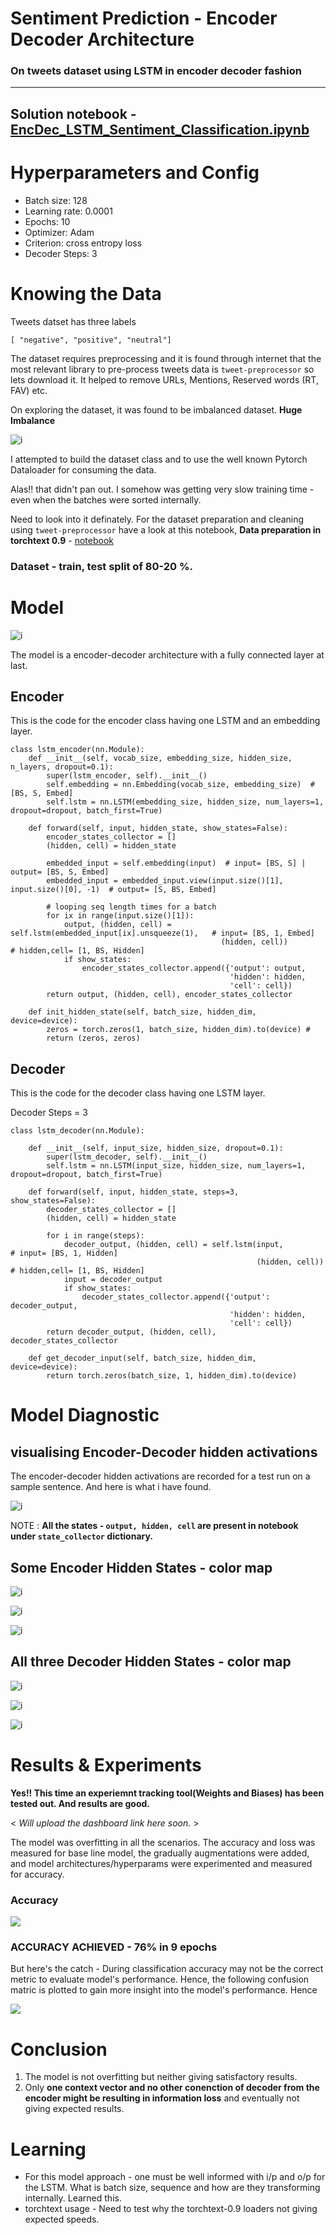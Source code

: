# Sentiment Prediction - Encoder Decoder Architecture
### On tweets dataset using LSTM in encoder decoder fashion

--------

## Solution notebook - [EncDec_LSTM_Sentiment_Classification.ipynb](https://github.com/namanphy/END2/blob/main/S6/EncDec_LSTM_Sentiment_Classification.ipynb)

# Hyperparameters and Config
- Batch size: 128
- Learning rate: 0.0001
- Epochs: 10
- Optimizer: Adam
- Criterion: cross entropy loss
- Decoder Steps: 3

# Knowing the Data
Tweets datset has three labels 
```
[ "negative", "positive", "neutral"]
```
The dataset requires preprocessing and it is found through internet that the most relevant library to pre-process tweets data is `tweet-preprocessor` so lets download it. It helped to remove URLs, Mentions, Reserved words (RT, FAV) etc.

On exploring the dataset, it was found to be imbalanced dataset. **Huge Imbalance**

![i](https://github.com/namanphy/END2/blob/main/S6/imgs/distribution-lables.png)

I attempted to build the dataset class and to use the well known Pytorch Dataloader for consuming the data. 

Alas!! that didn't pan out. I somehow was getting very slow training time - even when the batches were sorted internally.

Need to look into it definately. For the dataset preparation and cleaning using `tweet-preprocessor` have a look at this notebook, 
**Data preparation in torchtext 0.9** - [notebook](https://github.com/namanphy/END2/blob/main/S6/tweets_dataset_torchtext_0.9.ipynb)


### Dataset - train, test split of 80-20 %.

# Model

![i](https://github.com/namanphy/END2/blob/main/S6/imgs/model.png)

The model is a encoder-decoder architecture with a fully connected layer at last.

## Encoder

This is the code for the encoder class having one LSTM and an embedding layer.

```
class lstm_encoder(nn.Module):
    def __init__(self, vocab_size, embedding_size, hidden_size, n_layers, dropout=0.1):
        super(lstm_encoder, self).__init__()
        self.embedding = nn.Embedding(vocab_size, embedding_size)  # [BS, S, Embed]
        self.lstm = nn.LSTM(embedding_size, hidden_size, num_layers=1, dropout=dropout, batch_first=True)

    def forward(self, input, hidden_state, show_states=False):
        encoder_states_collector = []
        (hidden, cell) = hidden_state

        embedded_input = self.embedding(input)  # input= [BS, S] | output= [BS, S, Embed]
        embedded_input = embedded_input.view(input.size()[1], input.size()[0], -1)  # output= [S, BS, Embed]

        # looping seq length times for a batch
        for ix in range(input.size()[1]):  
            output, (hidden, cell) = self.lstm(embedded_input[ix].unsqueeze(1),   # input= [BS, 1, Embed]
                                               (hidden, cell))                    # hidden,cell= [1, BS, Hidden]
            if show_states:
                encoder_states_collector.append({'output': output,
                                                 'hidden': hidden,
                                                 'cell': cell})
        return output, (hidden, cell), encoder_states_collector

    def init_hidden_state(self, batch_size, hidden_dim, device=device):
        zeros = torch.zeros(1, batch_size, hidden_dim).to(device) # 
        return (zeros, zeros)
```

## Decoder
This is the code for the decoder class having one LSTM layer.

Decoder Steps = 3

```
class lstm_decoder(nn.Module):

    def __init__(self, input_size, hidden_size, dropout=0.1):
        super(lstm_decoder, self).__init__()
        self.lstm = nn.LSTM(input_size, hidden_size, num_layers=1, dropout=dropout, batch_first=True)

    def forward(self, input, hidden_state, steps=3, show_states=False):
        decoder_states_collector = []
        (hidden, cell) = hidden_state

        for i in range(steps):
            decoder_output, (hidden, cell) = self.lstm(input,               # input= [BS, 1, Hidden]
                                                       (hidden, cell))      # hidden,cell= [1, BS, Hidden]
            input = decoder_output
            if show_states:
                decoder_states_collector.append({'output': decoder_output,
                                                 'hidden': hidden,
                                                 'cell': cell})
        return decoder_output, (hidden, cell), decoder_states_collector

    def get_decoder_input(self, batch_size, hidden_dim, device=device):
        return torch.zeros(batch_size, 1, hidden_dim).to(device)
```

# Model Diagnostic 
## visualising Encoder-Decoder hidden activations

The encoder-decoder hidden activations are recorded for a test run on a sample sentence. And here is what i have found. 

![i](https://github.com/namanphy/END2/blob/main/S6/imgs/output_text.png)

NOTE : **All the states - `output, hidden, cell` are present in notebook under `state_collector` dictionary.**

## Some Encoder Hidden States - color map

![i](https://github.com/namanphy/END2/blob/main/S6/imgs/e2.png)

![i](https://github.com/namanphy/END2/blob/main/S6/imgs/e13.png)

![i](https://github.com/namanphy/END2/blob/main/S6/imgs/e19.png)

## All three Decoder Hidden States - color map

![i](https://github.com/namanphy/END2/blob/main/S6/imgs/d1.png)

![i](https://github.com/namanphy/END2/blob/main/S6/imgs/d2.png)

![i](https://github.com/namanphy/END2/blob/main/S6/imgs/d3.png)


# Results & Experiments

**Yes!! This time an experiemnt tracking tool(Weights and Biases) has been tested out. And results are good.**

< *Will upload the dashboard link here soon.* >

The model was overfitting in all the scenarios. The accuracy and loss was measured for base line
model, the gradually augmentations were added, and model architectures/hyperparams were experimented and measured for accuracy.

### Accuracy
![](https://github.com/namanphy/END2/blob/main/S6/imgs/accuracy.png)


### ACCURACY ACHIEVED - 76% in 9 epochs
But here's the catch - During classification accuracy may not be the correct metric to evaluate model's performance. Hence, the following confusion matric is plotted to gain more insight into the model's performance. Hence

![](https://github.com/namanphy/END2/blob/main/S6/imgs/confusion_matrix.png)


# Conclusion

1. The model is not overfitting but neither giving satisfactory results.
2. Only **one context vector and no other conenction of decoder from the encoder might be resulting in information loss** and eventually not giving expected results.


# Learning
- For this model approach - one must be well informed with i/p and o/p for the LSTM. What is batch size, sequence and how are they transforming internally. Learned this.
- torchtext usage - Need to test why the torchtext-0.9 loaders not giving expected speeds.
